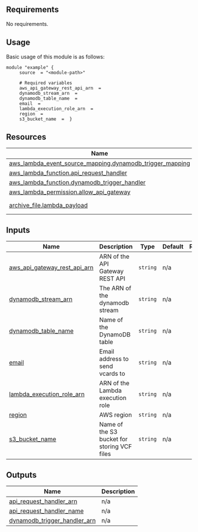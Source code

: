 <!-- BEGIN_AUTOMATED_TF_DOCS_BLOCK -->
## Requirements

No requirements.
## Usage
Basic usage of this module is as follows:
```hcl
module "example" {
	 source  = "<module-path>"

	 # Required variables
	 aws_api_gateway_rest_api_arn  = 
	 dynamodb_stream_arn  = 
	 dynamodb_table_name  = 
	 email  = 
	 lambda_execution_role_arn  = 
	 region  = 
	 s3_bucket_name  =  }
```
## Resources

| Name | Type |
|------|------|
| [aws_lambda_event_source_mapping.dynamodb_trigger_mapping](https://registry.terraform.io/providers/hashicorp/aws/latest/docs/resources/lambda_event_source_mapping) | resource |
| [aws_lambda_function.api_request_handler](https://registry.terraform.io/providers/hashicorp/aws/latest/docs/resources/lambda_function) | resource |
| [aws_lambda_function.dynamodb_trigger_handler](https://registry.terraform.io/providers/hashicorp/aws/latest/docs/resources/lambda_function) | resource |
| [aws_lambda_permission.allow_api_gateway](https://registry.terraform.io/providers/hashicorp/aws/latest/docs/resources/lambda_permission) | resource |
| [archive_file.lambda_payload](https://registry.terraform.io/providers/hashicorp/archive/latest/docs/data-sources/file) | data source |
## Inputs

| Name | Description | Type | Default | Required |
|------|-------------|------|---------|:--------:|
| <a name="input_aws_api_gateway_rest_api_arn"></a> [aws\_api\_gateway\_rest\_api\_arn](#input\_aws\_api\_gateway\_rest\_api\_arn) | ARN of the API Gateway REST API | `string` | n/a | yes |
| <a name="input_dynamodb_stream_arn"></a> [dynamodb\_stream\_arn](#input\_dynamodb\_stream\_arn) | The ARN of the dynamodb stream | `string` | n/a | yes |
| <a name="input_dynamodb_table_name"></a> [dynamodb\_table\_name](#input\_dynamodb\_table\_name) | Name of the DynamoDB table | `string` | n/a | yes |
| <a name="input_email"></a> [email](#input\_email) | Email address to send vcards to | `string` | n/a | yes |
| <a name="input_lambda_execution_role_arn"></a> [lambda\_execution\_role\_arn](#input\_lambda\_execution\_role\_arn) | ARN of the Lambda execution role | `string` | n/a | yes |
| <a name="input_region"></a> [region](#input\_region) | AWS region | `string` | n/a | yes |
| <a name="input_s3_bucket_name"></a> [s3\_bucket\_name](#input\_s3\_bucket\_name) | Name of the S3 bucket for storing VCF files | `string` | n/a | yes |
## Outputs

| Name | Description |
|------|-------------|
| <a name="output_api_request_handler_arn"></a> [api\_request\_handler\_arn](#output\_api\_request\_handler\_arn) | n/a |
| <a name="output_api_request_handler_name"></a> [api\_request\_handler\_name](#output\_api\_request\_handler\_name) | n/a |
| <a name="output_dynamodb_trigger_handler_arn"></a> [dynamodb\_trigger\_handler\_arn](#output\_dynamodb\_trigger\_handler\_arn) | n/a |
<!-- END_AUTOMATED_TF_DOCS_BLOCK -->